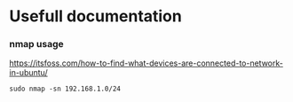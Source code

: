 # Usefull documentation

### nmap usage
https://itsfoss.com/how-to-find-what-devices-are-connected-to-network-in-ubuntu/

```
sudo nmap -sn 192.168.1.0/24
```
